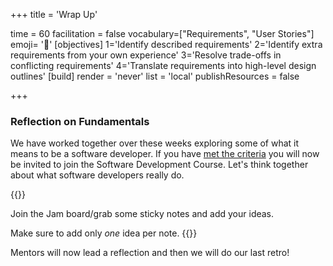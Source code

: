 +++
title = 'Wrap Up'

time = 60
facilitation = false
vocabulary=["Requirements", "User Stories"]
emoji= '🧩'
[objectives]
1='Identify described requirements'
    2='Identify extra requirements from your own experience'
    3='Resolve trade-offs in conflicting requirements'
    4='Translate requirements into high-level design outlines' 
[build]
  render = 'never'
  list = 'local'
  publishResources = false

+++

### Reflection on Fundamentals

We have worked together over these weeks exploring some of what it means to be a software developer. If you have [met the criteria](../graduation/criteria.md) you will now be invited to join the Software Development Course. Let's think together about what software developers really do.

{{<note type="activity" title="What do developers do (5 mins)">}}

Join the Jam board/grab some sticky notes and add your ideas.

Make sure to add only _one_ idea per note.
{{</note>}}

Mentors will now lead a reflection and then we will do our last retro!
